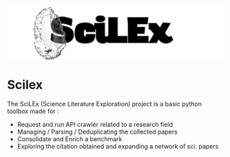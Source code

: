 ![Scilex](img/projectLogoScilex.png)
# Scilex

The SciLEx (Science Literature Exploration) project is a basic python toolbox made for :
* Request and run API crawler related to a research field
* Managing / Parsing / Deduplicating the collected papers
* Consolidate and Enrich a benchmark  
* Exploring the citation  obtained and expanding a network of sci. papers


